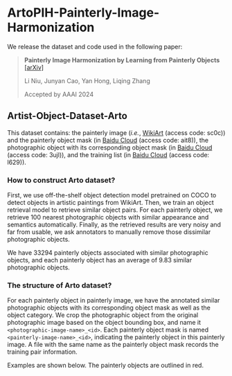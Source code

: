 # ArtoPIH-Painterly-Image-Harmonization

We release the dataset and code used in the following paper:
> **Painterly Image Harmonization by Learning from Painterly Objects**  [[arXiv]](https://arxiv.org/pdf/2312.10263.pdf)<br>
>
> Li Niu, Junyan Cao, Yan Hong, Liqing Zhang
>
> Accepted by AAAI 2024

## Artist-Object-Dataset-Arto

This dataset contains: the painterly image (*i.e.*, [WikiArt](https://pan.baidu.com/s/192pGtJeMzj5VqTDjH6DUXg) (access code: sc0c)) and the painterly object mask (in [Baidu Cloud](https://pan.baidu.com/s/1VacWN_5FgOXnzd2q9cIyYA) (access code: ait8)), the photographic object with its corresponding object mask (in [Baidu Cloud](https://pan.baidu.com/s/1x3xqoNvKOdocSjRHFq-pJA) (access code: 3ujl)), and the training list (in [Baidu Cloud](https://pan.baidu.com/s/15ZCUIj9rFc0m_LDpkVCeDA) (access code: l629)).

### How to construct Arto dataset?
First, we use off-the-shelf object detection model pretrained on COCO to detect objects in artistic paintings from WikiArt. 
Then, we train an object retrieval model to retrieve similar object pairs. For each painterly object, we retrieve 100 nearest photographic objects with similar appearance and semantics automatically. 
Finally, as the retrieved results are very noisy and far from usable, we ask annotators to manually remove those dissimilar photographic objects. 

We have 33294 painterly objects associated with similar photographic objects, and each painterly object has an average of 9.83 similar photographic objects.

### The structure of Arto dataset?
For each painterly object in painterly image, we have the annotated similar photographic objects with its corresponding object mask as well as the object category. We crop the photographic object from the original photographic image based on the object bounding box, and name it `<photographic-image-name>_<id>`. Each painterly object mask is named `<painterly-image-name>_<id>`, indicating the painterly object in this painterly image. A file with the same name as the painterly object mask records the training pair information.

Examples are shown below. The painterly objects are outlined in red.
